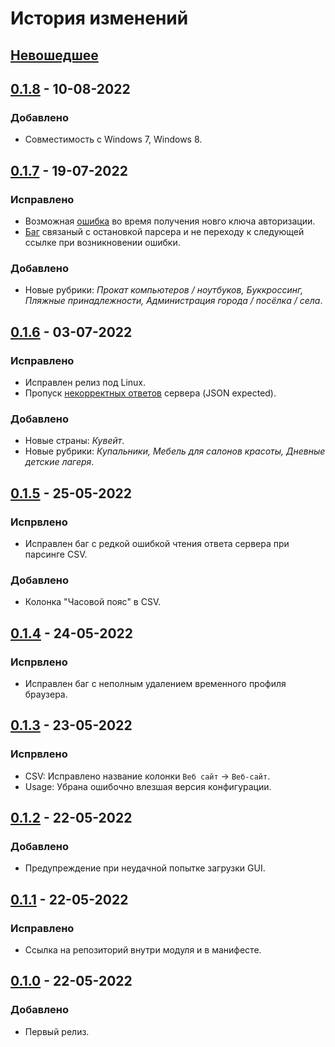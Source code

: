 # История изменений

## [Невошедшее]

## [0.1.8] - 10-08-2022
### Добавлено
- Совместимость с Windows 7, Windows 8.

## [0.1.7] - 19-07-2022
### Исправлено
- Возможная [ошибка](https://github.com/interlark/parser-2gis/issues/9) во время получения новго ключа авторизации.
- [Баг](https://github.com/interlark/parser-2gis/issues/7) связаный с остановкой парсера и не переходу к следующей ссылке при возникновении ошибки.

### Добавлено
- Новые рубрики: *Прокат компьютеров / ноутбуков, Буккроссинг, Пляжные принадлежности, Администрация города / посёлка / села*.

## [0.1.6] - 03-07-2022
### Исправлено
- Исправлен релиз под Linux.
- Пропуск [некорректных ответов](https://github.com/interlark/parser-2gis/issues/4#issuecomment-1172172691) сервера (JSON expected).

### Добавлено
- Новые страны: *Кувейт*.
- Новые рубрики: *Купальники, Мебель для салонов красоты, Дневные детские лагеря*.

## [0.1.5] - 25-05-2022
### Испрвлено
- Исправлен баг с редкой ошибкой чтения ответа сервера при парсинге CSV.

### Добавлено
- Колонка "Часовой пояс" в CSV.

## [0.1.4] - 24-05-2022
### Испрвлено
- Исправлен баг с неполным удалением временного профиля браузера.

## [0.1.3] - 23-05-2022
### Испрвлено
- CSV: Исправлено название колонки `Веб сайт` -> `Веб-сайт`.
- Usage: Убрана ошибочно влезшая версия конфигурации.

## [0.1.2] - 22-05-2022
### Добавлено
- Предупреждение при неудачной попытке загрузки GUI.

## [0.1.1] - 22-05-2022
### Исправлено
- Ссылка на репозиторий внутри модуля и в манифесте.

## [0.1.0] - 22-05-2022
### Добавлено
- Первый релиз.


[Невошедшее]: https://github.com/interlark/parser-2gis/compare/v0.1.8...HEAD
[0.1.8]: https://github.com/interlark/parser-2gis/compare/v0.1.7...v0.1.8
[0.1.7]: https://github.com/interlark/parser-2gis/compare/v0.1.6...v0.1.7
[0.1.6]: https://github.com/interlark/parser-2gis/compare/v0.1.5...v0.1.6
[0.1.5]: https://github.com/interlark/parser-2gis/compare/v0.1.4...v0.1.5
[0.1.4]: https://github.com/interlark/parser-2gis/compare/v0.1.3...v0.1.4
[0.1.3]: https://github.com/interlark/parser-2gis/compare/v0.1.2...v0.1.3
[0.1.2]: https://github.com/interlark/parser-2gis/compare/v0.1.1...v0.1.2
[0.1.1]: https://github.com/interlark/parser-2gis/compare/v0.1.0...v0.1.1
[0.1.0]: https://github.com/interlark/parser-2gis/releases/tag/v0.1.0
